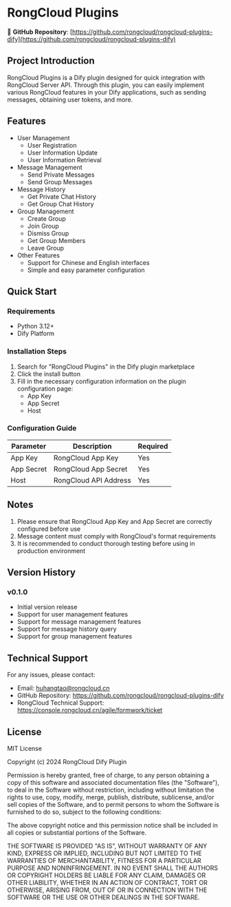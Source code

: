 # RongCloud Plugins

🔗 **GitHub Repository**: [https://github.com/rongcloud/rongcloud-plugins-dify](https://github.com/rongcloud/rongcloud-plugins-dify)

## Project Introduction

RongCloud Plugins is a Dify plugin designed for quick integration with RongCloud Server API. Through this plugin, you can easily implement various RongCloud features in your Dify applications, such as sending messages, obtaining user tokens, and more.

## Features

- User Management
  - User Registration
  - User Information Update
  - User Information Retrieval
- Message Management
  - Send Private Messages
  - Send Group Messages
- Message History
  - Get Private Chat History
  - Get Group Chat History
- Group Management
  - Create Group
  - Join Group
  - Dismiss Group
  - Get Group Members
  - Leave Group
- Other Features
  - Support for Chinese and English interfaces
  - Simple and easy parameter configuration

## Quick Start

### Requirements

- Python 3.12+
- Dify Platform

### Installation Steps

1. Search for "RongCloud Plugins" in the Dify plugin marketplace
2. Click the install button
3. Fill in the necessary configuration information on the plugin configuration page:
   - App Key
   - App Secret
   - Host

### Configuration Guide

| Parameter | Description | Required |
|-----------|-------------|----------|
| App Key | RongCloud App Key | Yes |
| App Secret | RongCloud App Secret | Yes |
| Host | RongCloud API Address | Yes |

## Notes

1. Please ensure that RongCloud App Key and App Secret are correctly configured before use
2. Message content must comply with RongCloud's format requirements
3. It is recommended to conduct thorough testing before using in production environment

## Version History

### v0.1.0
- Initial version release
- Support for user management features
- Support for message management features
- Support for message history query
- Support for group management features

## Technical Support

For any issues, please contact:
- Email: huhangtao@rongcloud.cn
- GitHub Repository: https://github.com/rongcloud/rongcloud-plugins-dify
- RongCloud Technical Support: https://console.rongcloud.cn/agile/formwork/ticket

## License

MIT License

Copyright (c) 2024 RongCloud Dify Plugin

Permission is hereby granted, free of charge, to any person obtaining a copy
of this software and associated documentation files (the "Software"), to deal
in the Software without restriction, including without limitation the rights
to use, copy, modify, merge, publish, distribute, sublicense, and/or sell
copies of the Software, and to permit persons to whom the Software is
furnished to do so, subject to the following conditions:

The above copyright notice and this permission notice shall be included in all
copies or substantial portions of the Software.

THE SOFTWARE IS PROVIDED "AS IS", WITHOUT WARRANTY OF ANY KIND, EXPRESS OR
IMPLIED, INCLUDING BUT NOT LIMITED TO THE WARRANTIES OF MERCHANTABILITY,
FITNESS FOR A PARTICULAR PURPOSE AND NONINFRINGEMENT. IN NO EVENT SHALL THE
AUTHORS OR COPYRIGHT HOLDERS BE LIABLE FOR ANY CLAIM, DAMAGES OR OTHER
LIABILITY, WHETHER IN AN ACTION OF CONTRACT, TORT OR OTHERWISE, ARISING FROM,
OUT OF OR IN CONNECTION WITH THE SOFTWARE OR THE USE OR OTHER DEALINGS IN THE
SOFTWARE.



